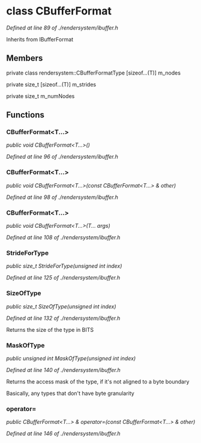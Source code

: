 # class CBufferFormat

*Defined at line 89 of ./rendersystem/ibuffer.h*

Inherits from IBufferFormat



## Members

private class rendersystem::CBufferFormatType [sizeof...(T)] m_nodes

private size_t [sizeof...(T)] m_strides

private size_t m_numNodes



## Functions

### CBufferFormat<T...>

*public void CBufferFormat<T...>()*

*Defined at line 96 of ./rendersystem/ibuffer.h*

### CBufferFormat<T...>

*public void CBufferFormat<T...>(const CBufferFormat<T...> & other)*

*Defined at line 98 of ./rendersystem/ibuffer.h*

### CBufferFormat<T...>

*public void CBufferFormat<T...>(T... args)*

*Defined at line 108 of ./rendersystem/ibuffer.h*

### StrideForType

*public size_t StrideForType(unsigned int index)*

*Defined at line 125 of ./rendersystem/ibuffer.h*

### SizeOfType

*public size_t SizeOfType(unsigned int index)*

*Defined at line 132 of ./rendersystem/ibuffer.h*

 Returns the size of the type in BITS 

### MaskOfType

*public unsigned int MaskOfType(unsigned int index)*

*Defined at line 140 of ./rendersystem/ibuffer.h*

 Returns the access mask of the type, if it's not aligned to a byte boundary 

 Basically, any types that don't have byte granularity 

### operator=

*public CBufferFormat<T...> & operator=(const CBufferFormat<T...> & other)*

*Defined at line 146 of ./rendersystem/ibuffer.h*




